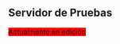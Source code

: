<style type="text/css">
  .exampleone {
  background-color: teal;
  color: white;
}
  </style>
<h2>Servidor de Pruebas</h2>
<span style="background-color:red;">Actualmente en edición</span>
